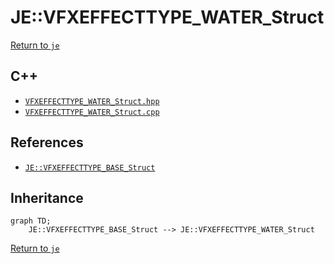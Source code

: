 # JE::VFXEFFECTTYPE_WATER_Struct

[Return to `je`](/docs/je.md)

## C++

- [`VFXEFFECTTYPE_WATER_Struct.hpp`](/src/je/VFXEFFECTTYPE_WATER_Struct.hpp)
- [`VFXEFFECTTYPE_WATER_Struct.cpp`](/src/je/VFXEFFECTTYPE_WATER_Struct.cpp)

## References

- [`JE::VFXEFFECTTYPE_BASE_Struct`](/docs/je/VFXEFFECTTYPE_BASE_Struct.md)

## Inheritance

```mermaid
graph TD;
    JE::VFXEFFECTTYPE_BASE_Struct --> JE::VFXEFFECTTYPE_WATER_Struct
```

[Return to `je`](/docs/je.md)